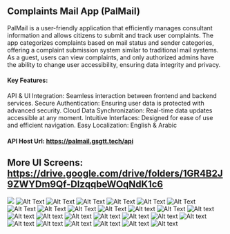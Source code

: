 ## Complaints Mail App (PalMail)
PalMail is a user-friendly application that efficiently manages consultant information and allows citizens to submit and track user complaints. The app categorizes complaints based on mail status and sender categories, offering a complaint submission system similar to traditional mail systems.
As a guest, users can view complaints, and only authorized admins have the ability to change user accessibility, ensuring data integrity and privacy.

#### Key Features:
API & UI Integration: Seamless interaction between frontend and backend services.
Secure Authentication: Ensuring user data is protected with advanced security.
Cloud Data Synchronization: Real-time data updates accessible at any moment.
Intuitive Interfaces: Designed for ease of use and efficient navigation.
Easy Localization: English & Arabic
#### API Host Url: https://palmail.gsgtt.tech/api
## More UI Screens: https://drive.google.com/drive/folders/1GR4B2J9ZWYDm9Qf-DIzqqbeWOqNdK1c6
![](https://github.com/ranakh2001/Complaints-Mail-App-palmail-/blob/292626556679e100be57b2f758c92eba1195c640/Blue%20Modern%20Mobile%20Application%20Presentation.png)
![Alt Text](https://github.com/ranakh2001/final-project/blob/d7e76537a6c7c226bd1f1b23a9b9ed96eda88bee/Screenshot%202024-12-08%20122233.png)
![Alt Text](https://github.com/ranakh2001/final-project/blob/d7e76537a6c7c226bd1f1b23a9b9ed96eda88bee/Screenshot%202024-12-08%20122248.png)
![Alt Text](https://github.com/ranakh2001/final-project/blob/d7e76537a6c7c226bd1f1b23a9b9ed96eda88bee/Screenshot%202024-12-08%20122255.png)
![Alt Text](https://github.com/ranakh2001/final-project/blob/d7e76537a6c7c226bd1f1b23a9b9ed96eda88bee/Screenshot%202024-12-08%20122310.png)
![Alt Text](https://github.com/ranakh2001/final-project/blob/d7e76537a6c7c226bd1f1b23a9b9ed96eda88bee/Screenshot%202024-12-08%20122342.png)
![Alt Text](https://github.com/ranakh2001/final-project/blob/d7e76537a6c7c226bd1f1b23a9b9ed96eda88bee/Screenshot%202024-12-08%20122402.png)
![Alt Text](https://github.com/ranakh2001/final-project/blob/d7e76537a6c7c226bd1f1b23a9b9ed96eda88bee/Screenshot%202024-12-08%20122413.png)
![Alt Text](https://github.com/ranakh2001/final-project/blob/d7e76537a6c7c226bd1f1b23a9b9ed96eda88bee/Screenshot%202024-12-08%20122455.png)
![Alt Text](https://github.com/ranakh2001/final-project/blob/d7e76537a6c7c226bd1f1b23a9b9ed96eda88bee/Screenshot%202024-12-08%20122503.png)
![Alt Text](https://github.com/ranakh2001/final-project/blob/d7e76537a6c7c226bd1f1b23a9b9ed96eda88bee/Screenshot%202024-12-08%20122513.png)
![Alt text](https://github.com/ranakh2001/Complaints-Mail-App-palmail-/blob/b33cd772570a398055976e16dcd5964bdbb9ea35/Screenshot_2025-01-12-22-33-26-304_com.miui.videoplayer.jpg)
![Alt Text](https://github.com/ranakh2001/Complaints-Mail-App-palmail-/blob/b33cd772570a398055976e16dcd5964bdbb9ea35/Screenshot%202024-12-08%20122513.png)
![Alt text](https://github.com/ranakh2001/Complaints-Mail-App-palmail-/blob/b33cd772570a398055976e16dcd5964bdbb9ea35/Screenshot_2025-01-12-22-34-39-037_com.miui.videoplayer.jpg)
![Alt text](https://github.com/ranakh2001/Complaints-Mail-App-palmail-/blob/b33cd772570a398055976e16dcd5964bdbb9ea35/Screenshot_2025-01-12-22-34-52-315_com.miui.videoplayer.jpg)
![Alt text](https://github.com/ranakh2001/Complaints-Mail-App-palmail-/blob/b33cd772570a398055976e16dcd5964bdbb9ea35/Screenshot_2025-01-12-22-34-05-833_com.miui.videoplayer.jpg)
![Alt text](https://github.com/ranakh2001/Complaints-Mail-App-palmail-/blob/b33cd772570a398055976e16dcd5964bdbb9ea35/Screenshot_2025-01-12-22-33-52-161_com.miui.videoplayer.jpg)
![Alt text](https://github.com/ranakh2001/Complaints-Mail-App-palmail-/blob/b33cd772570a398055976e16dcd5964bdbb9ea35/Screenshot_2025-01-12-22-33-44-528_com.miui.videoplayer.jpg)
![Alt text](https://github.com/ranakh2001/Complaints-Mail-App-palmail-/blob/b33cd772570a398055976e16dcd5964bdbb9ea35/Screenshot_2025-01-12-22-33-09-356_com.miui.videoplayer.jpg)
![Alt text](https://github.com/ranakh2001/Complaints-Mail-App-palmail-/blob/b33cd772570a398055976e16dcd5964bdbb9ea35/Screenshot_2025-01-12-22-32-41-270_com.miui.videoplayer.jpg)
![Alt text](https://github.com/ranakh2001/Complaints-Mail-App-palmail-/blob/b33cd772570a398055976e16dcd5964bdbb9ea35/Screenshot_2025-01-12-22-32-26-679_com.miui.videoplayer.jpg)
![Alt text](https://github.com/ranakh2001/Complaints-Mail-App-palmail-/blob/b33cd772570a398055976e16dcd5964bdbb9ea35/Screenshot_2025-01-12-22-31-25-407_com.miui.videoplayer.jpg)
![Alt text](https://github.com/ranakh2001/Complaints-Mail-App-palmail-/blob/b33cd772570a398055976e16dcd5964bdbb9ea35/Screenshot_2025-01-12-22-30-55-426_com.miui.videoplayer.jpg)
![Alt text](https://github.com/ranakh2001/Complaints-Mail-App-palmail-/blob/b33cd772570a398055976e16dcd5964bdbb9ea35/Screenshot_2025-01-12-22-30-47-338_com.miui.videoplayer.jpg)
![Alt text](https://github.com/ranakh2001/Complaints-Mail-App-palmail-/blob/b33cd772570a398055976e16dcd5964bdbb9ea35/Screenshot_2025-01-12-22-30-23-817_com.miui.videoplayer.jpg)
![Alt text](https://github.com/ranakh2001/Complaints-Mail-App-palmail-/blob/b33cd772570a398055976e16dcd5964bdbb9ea35/Screenshot_2025-01-12-22-30-19-748_com.miui.videoplayer.jpg)
![Alt text](https://github.com/ranakh2001/Complaints-Mail-App-palmail-/blob/b33cd772570a398055976e16dcd5964bdbb9ea35/Screenshot_2025-01-12-22-29-23-368_com.miui.videoplayer.jpg)
